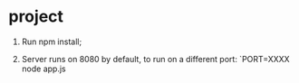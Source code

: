 # project

1) Run npm install;

2) Server runs on 8080 by default, to run on a different port: `PORT=XXXX node app.js
